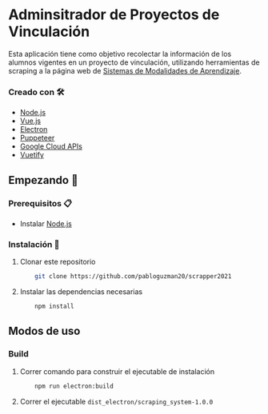 # Adminsitrador de Proyectos de Vinculación 

Esta aplicación tiene como objetivo recolectar la información de los alumnos vigentes en un proyecto de vinculación, utilizando herramientas de scraping a la página web de [Sistemas de Modalidades de Aprendizaje](https://sifpvu.uabc.mx/).


### Creado con 🛠️
* [Node.js](https://nodejs.org/es/)
* [Vue.js](https://vuejs.org/)
* [Electron](https://www.electronjs.org/)
* [Puppeteer](https://pptr.dev/)
* [Google Cloud APIs](https://console.cloud.google.com)
* [Vuetify](https://vuetifyjs.com/en/)

## Empezando 🚀

### Prerequisitos 📋
* Instalar [Node.js](https://nodejs.org/es/)

### Instalación 🔧
1. Clonar este repositorio
    ```sh
        git clone https://github.com/pabloguzman20/scrapper2021
    ```
2. Instalar las dependencias necesarias
    ```sh
        npm install
    ```

## Modos de uso

### Build

1. Correr comando para construir el ejecutable de instalación
    ```sh
        npm run electron:build
    ```
2. Correr el ejecutable `dist_electron/scraping_system-1.0.0`
